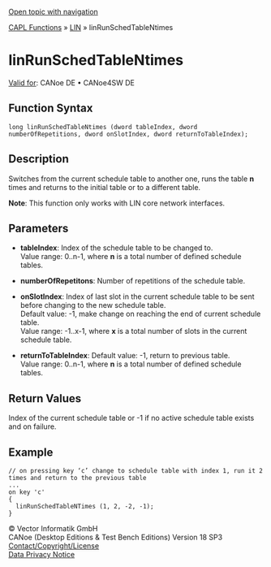 [Open topic with navigation](../../../../../CANoeDEFamily.htm#Topics/CAPLFunctions/LIN/Functions/CAPLfunctionLINRunSchedTableNtimes.md)

[CAPL Functions](../../CAPLfunctions.md) » [LIN](../CAPLfunctionsLINOverview.md) » linRunSchedTableNtimes

# linRunSchedTableNtimes

[Valid for](../../../Shared/FeatureAvailability.md):  CANoe DE • CANoe4SW DE

## Function Syntax

```plaintext
long linRunSchedTableNtimes (dword tableIndex, dword numberOfRepetitions, dword onSlotIndex, dword returnToTableIndex);
```

## Description

Switches from the current schedule table to another one, runs the table **n** times and returns to the initial table or to a different table.

**Note**: This function only works with LIN core network interfaces.

## Parameters

- **tableIndex**: Index of the schedule table to be changed to.  
  Value range: 0..n-1, where **n** is a total number of defined schedule tables.

- **numberOfRepetitons**: Number of repetitions of the schedule table.

- **onSlotIndex**: Index of last slot in the current schedule table to be sent before changing to the new schedule table.  
  Default value: -1, make change on reaching the end of current schedule table.  
  Value range: -1..x-1, where **x** is a total number of slots in the current schedule table.

- **returnToTableIndex**: Default value: -1, return to previous table.  
  Value range: 0..n-1, where **n** is a total number of defined schedule tables.

## Return Values

Index of the current schedule table or -1 if no active schedule table exists and on failure.

## Example

```plaintext
// on pressing key ‘c’ change to schedule table with index 1, run it 2 times and return to the previous table
...
on key 'c'
{
  linRunSchedTableNTimes (1, 2, -2, -1);
}
```

© Vector Informatik GmbH  
CANoe (Desktop Editions & Test Bench Editions) Version 18 SP3  
[Contact/Copyright/License](../../../Shared/ContactCopyrightLicense.md)  
[Data Privacy Notice](https://www.vector.com/int/en/company/get-info/privacy-policy/)
